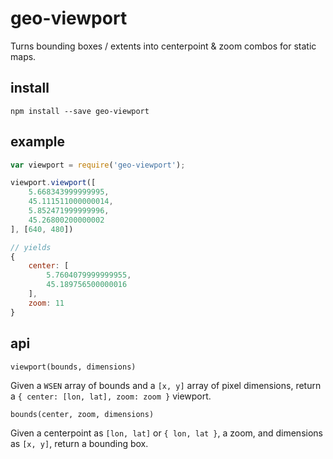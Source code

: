 # geo-viewport

Turns bounding boxes / extents into centerpoint & zoom
combos for static maps.

## install

    npm install --save geo-viewport

## example

```js
var viewport = require('geo-viewport');

viewport.viewport([
    5.668343999999995,
    45.111511000000014,
    5.852471999999996,
    45.26800200000002
], [640, 480])

// yields
{
    center: [
        5.7604079999999955,
        45.189756500000016
    ],
    zoom: 11
}
```

## api

`viewport(bounds, dimensions)`

Given a `WSEN` array of bounds and a `[x, y]` array of pixel
dimensions, return a `{ center: [lon, lat], zoom: zoom }` viewport.

`bounds(center, zoom, dimensions)`

Given a centerpoint as `[lon, lat]` or `{ lon, lat }`, a zoom,
and dimensions as `[x, y]`, return a bounding box.
